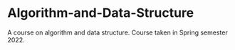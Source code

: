 # Algorithm-and-Data-Structure
A course on algorithm and data structure. Course taken in Spring semester 2022.
